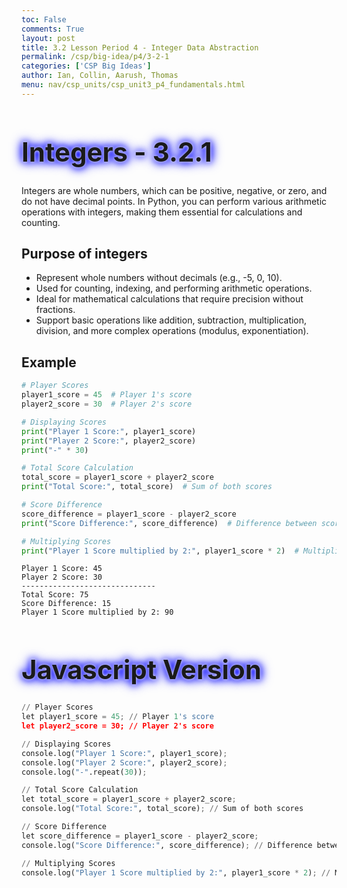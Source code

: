 ```yaml
---
toc: False
comments: True
layout: post
title: 3.2 Lesson Period 4 - Integer Data Abstraction
permalink: /csp/big-idea/p4/3-2-1
categories: ['CSP Big Ideas']
author: Ian, Collin, Aarush, Thomas
menu: nav/csp_units/csp_unit3_p4_fundamentals.html
---
```


<style>
  h1 {
    animation: glow 1s ease-in-out infinite alternate;
    font-size: 3em; /* Increased font size */
  }
</style>

<h1>
  Integers - 3.2.1
</h1>

<style>
@keyframes glow {
  from {
    text-shadow: 0 0 5px #fff, 0 0 10px #00f, 0 0 15px #00f, 0 0 20px #00f; /* Changed color to blue (#00f) */
  }
  to {
    text-shadow: 0 0 20px #00f, 0 0 30px #00f, 0 0 40px #00f, 0 0 50px #00f; /* Changed color to blue (#00f) */
  }
}
</style>

Integers are whole numbers, which can be positive, negative, or zero, and do not have decimal points. In Python, you can perform various arithmetic operations with integers, making them essential for calculations and counting.


## Purpose of integers 
- Represent whole numbers without decimals (e.g., -5, 0, 10).
- Used for counting, indexing, and performing arithmetic operations.
- Ideal for mathematical calculations that require precision without fractions.
- Support basic operations like addition, subtraction, multiplication, division, and more complex operations (modulus, exponentiation).

## Example


```python
# Player Scores
player1_score = 45  # Player 1's score
player2_score = 30  # Player 2's score

# Displaying Scores
print("Player 1 Score:", player1_score)
print("Player 2 Score:", player2_score)
print("-" * 30)

# Total Score Calculation
total_score = player1_score + player2_score
print("Total Score:", total_score)  # Sum of both scores

# Score Difference
score_difference = player1_score - player2_score
print("Score Difference:", score_difference)  # Difference between scores

# Multiplying Scores
print("Player 1 Score multiplied by 2:", player1_score * 2)  # Multiplication

```

    Player 1 Score: 45
    Player 2 Score: 30
    ------------------------------
    Total Score: 75
    Score Difference: 15
    Player 1 Score multiplied by 2: 90


# Javascript Version


```python
// Player Scores
let player1_score = 45; // Player 1's score
let player2_score = 30; // Player 2's score

// Displaying Scores
console.log("Player 1 Score:", player1_score);
console.log("Player 2 Score:", player2_score);
console.log("-".repeat(30));

// Total Score Calculation
let total_score = player1_score + player2_score;
console.log("Total Score:", total_score); // Sum of both scores

// Score Difference
let score_difference = player1_score - player2_score;
console.log("Score Difference:", score_difference); // Difference between scores

// Multiplying Scores
console.log("Player 1 Score multiplied by 2:", player1_score * 2); // Multiplication

```
